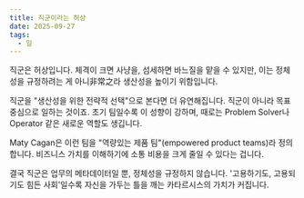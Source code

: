 ```yaml
---
title: 직군이라는 허상
date: 2025-09-27
tags:
  - 일
---
```

직군은 허상입니다. 체격이 크면 사냥을, 섬세하면 바느질을 맡을 수 있지만, 이는 정체성을 규정하려는 게 아니非常之라 생산성을 높이기 위함입니다.

직군을 "생산성을 위한 전략적 선택"으로 본다면 더 유연해집니다. 직군이 아니라 목표 중심으로 일하는 것이죠. 초기 팀일수록 이 성향이 강하며, 때로는 Problem Solver나 Operator 같은 새로운 역할도 생깁니다.

Maty Cagan은 이런 팀을 "역량있는 제품 팀"(empowered product teams)라 정의합니다. 비즈니스 가치를 이해하기에 소통 비용을 크게 줄일 수 있다는 겁니다.

결국 직군은 업무의 메타데이터일 뿐, 정체성을 규정하지 않습니다. '고용하기도, 고용되기도 힘든 사회'일수록 자신을 가두는 틀을 깨는 카타르시스의 가치가 커집니다.

